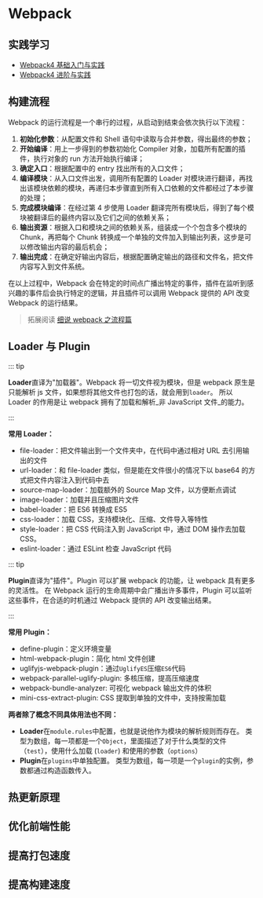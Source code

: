 # Webpack

## 实践学习

- [Webpack4 基础入门与实践](https://juejin.im/post/5e46e1206fb9a07cbe345dac)
- [Webpack4 进阶与实践](https://juejin.im/post/5e5420e8e51d4526ea7ef35e)

## 构建流程

Webpack 的运行流程是一个串行的过程，从启动到结束会依次执行以下流程：

1. **初始化参数**：从配置文件和 Shell 语句中读取与合并参数，得出最终的参数；
2. **开始编译**：用上一步得到的参数初始化 Compiler 对象，加载所有配置的插件，执行对象的 run 方法开始执行编译；
3. **确定入口**：根据配置中的 entry 找出所有的入口文件；
4. **编译模块**：从入口文件出发，调用所有配置的 Loader 对模块进行翻译，再找出该模块依赖的模块，再递归本步骤直到所有入口依赖的文件都经过了本步骤的处理；
5. **完成模块编译**：在经过第 4 步使用 Loader 翻译完所有模块后，得到了每个模块被翻译后的最终内容以及它们之间的依赖关系；
6. **输出资源**：根据入口和模块之间的依赖关系，组装成一个个包含多个模块的 Chunk，再把每个 Chunk 转换成一个单独的文件加入到输出列表，这步是可以修改输出内容的最后机会；
7. **输出完成**：在确定好输出内容后，根据配置确定输出的路径和文件名，把文件内容写入到文件系统。

在以上过程中，Webpack 会在特定的时间点广播出特定的事件，插件在监听到感兴趣的事件后会执行特定的逻辑，并且插件可以调用 Webpack 提供的 API 改变 Webpack 的运行结果。

> 拓展阅读 [细说 webpack 之流程篇](https://fed.taobao.org/blog/2016/09/10/webpack-flow/)

## Loader 与 Plugin

::: tip

**Loader**直译为"加载器"。Webpack 将一切文件视为模块，但是 webpack 原生是只能解析 js 文件，如果想将其他文件也打包的话，就会用到`loader`。 所以 Loader 的作用是让 webpack 拥有了加载和解析_非 JavaScript 文件_的能力。

:::

**常用 Loader：**

- file-loader：把文件输出到一个文件夹中，在代码中通过相对 URL 去引用输出的文件
- url-loader：和 file-loader 类似，但是能在文件很小的情况下以 base64 的方式把文件内容注入到代码中去
- source-map-loader：加载额外的 Source Map 文件，以方便断点调试
- image-loader：加载并且压缩图片文件
- babel-loader：把 ES6 转换成 ES5
- css-loader：加载 CSS，支持模块化、压缩、文件导入等特性
- style-loader：把 CSS 代码注入到 JavaScript 中，通过 DOM 操作去加载 CSS。
- eslint-loader：通过 ESLint 检查 JavaScript 代码

::: tip

**Plugin**直译为"插件"。Plugin 可以扩展 webpack 的功能，让 webpack 具有更多的灵活性。 在 Webpack 运行的生命周期中会广播出许多事件，Plugin 可以监听这些事件，在合适的时机通过 Webpack 提供的 API 改变输出结果。

:::

**常用 Plugin：**

- define-plugin：定义环境变量
- html-webpack-plugin：简化 html 文件创建
- uglifyjs-webpack-plugin：通过`UglifyES`压缩`ES6`代码
- webpack-parallel-uglify-plugin: 多核压缩，提高压缩速度
- webpack-bundle-analyzer: 可视化 webpack 输出文件的体积
- mini-css-extract-plugin: CSS 提取到单独的文件中，支持按需加载

**两者除了概念不同具体用法也不同：**

- **Loader**在`module.rules`中配置，也就是说他作为模块的解析规则而存在。 类型为数组，每一项都是一个`Object`，里面描述了对于什么类型的文件（`test`），使用什么加载 (`loader`) 和使用的参数（`options`）
- **Plugin**在`plugins`中单独配置。 类型为数组，每一项是一个`plugin`的实例，参数都通过构造函数传入。

## 热更新原理

## 优化前端性能

## 提高打包速度

## 提高构建速度

